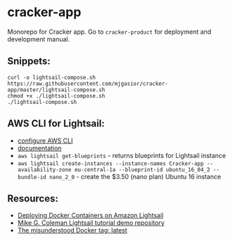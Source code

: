 # cracker-app

Monorepo for Cracker app. Go to `cracker-product` for deployment and development manual.

## Snippets:

    curl -o lightsail-compose.sh https://raw.githubusercontent.com/mjgasior/cracker-app/master/lightsail-compose.sh
    chmod +x ./lightsail-compose.sh
    ./lightsail-compose.sh

## AWS CLI for Lightsail:

- [configure AWS CLI](https://lightsail.aws.amazon.com/ls/docs/en_us/articles/lightsail-how-to-set-up-access-keys-to-use-sdk-api-cli)
- [documentation](https://docs.aws.amazon.com/cli/latest/reference/lightsail/index.html)
- `aws lightsail get-blueprints` - returns blueprints for Lightsail instance
- `aws lightsail create-instances --instance-names Cracker-app --availability-zone eu-central-1a --blueprint-id ubuntu_16_04_2 --bundle-id nano_2_0` - create the \$3.50 (nano plan) Ubuntu 16 instance

## Resources:

- [Deploying Docker Containers on Amazon Lightsail](https://www.youtube.com/watch?v=z525kfneC6E "YouTube video tutorial")
- [Mike G. Coleman Lightsail tutorial demo repository](https://github.com/mikegcoleman/todo)
- [The misunderstood Docker tag: latest](https://medium.com/@mccode/the-misunderstood-docker-tag-latest-af3babfd6375)
